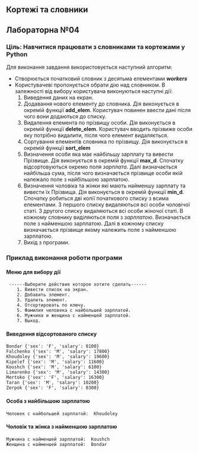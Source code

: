 ## Кортежі та cловники
## Лабораторна №04
### Ціль: Навчитися працювати з словниками та кортежами у Python

Для виконання завдання використовується наступний алгоритм:
- Створюється початковий словник з десятьма елементами ***workers***
- Kористувачеві пропонується обрати дію над словником. 
  В залежності від вибору користувача виконуються наступні дії:
     1. Виведення даних на екран.   
     2. Додавання нового елементу до словника.
        Дія виконується в окремій функції **add_elem**. 
        Користувач повинен ввести дані після чого вони додаються до списку.
     3. Видалення елемента по прізвищу особи.
        Дія виконується в окремій функції **delete_elem**.
        Користувач вводить прізвиже особи яку потрібно видалити, 
        після чого елемент видаляється.
     4. Сортування елементів словника по прізвищу.
        Дія виконується в окремій функції **sort_elem**
     5. Визначення особи яка має найбільшу зарплату та вивести Прізвище.
        Дія виконується в окремій функції **max_d**.
        Спочатку відсортовуються окремо поля *зарплата*. 
        Далі визначається найбільша сума, після чого визначається прізвище особи
        якій належало поле з найбільшою зарплатою.
     6. Визначення чоловіка та жінки які мають найменшу зарплату та вивести їх Прізвища.
        Дія виконується в окремій функції **min_d**.
        Спочатку робиться дві копії початкового списку з всима елементами.
        З першого списку видаляються всі особи чоловічої статі.
        З другого списку видаляються всі особи жіночої статі.
        В кожному словнику виділяються поля з *зарплатою*.
        Визначається поле з найменшою зарплатою.
        Далі в кожному списку визначається прізвище якому належить поле з найменшою зарплатою.
     7. Вихід з програми.
    

### Приклад виконання роботи програми
#### Меню для вибору дії
```
 ------Выберите действие которое хотите сделать------
    1. Вивести список на экран.
    2. Добавить элемент.
    3. Удалить элемент.
    4. Отсортировать по ключу.
    5. Фамилия человека с найбольшей зарплатой.
    6. Мужчина и женщина с найменшей зарплатой.
    7. Выход.
   ```
#### Виведення відсортованого списку
```
Bondar {'sex': 'F', 'salary': 8100}
Falchenko {'sex': 'M', 'salary': 17800}
Khoudoley {'sex': 'M', 'salary': 19600}
Kipelef {'sex': 'M', 'salary': 11600}
Koushch {'sex': 'M', 'salary': 6100}
Limarenko {'sex': 'M', 'salary': 14300}
Mertoko {'sex': 'F', 'salary': 16300}
Taran {'sex': 'M', 'salary': 10200}
Zerpok {'sex': 'F', 'salary': 8300}
```
#### Особа з найбільшою зарплатою
```
Человек с найбольшей зарплатой:  Khoudoley 
```
#### Чоловік та жінка з найменшою зарплатою
```
Мужчина с найменшей зарплатой:  Koushch
Женщина с найменшей зарплатой:  Bondar
```
